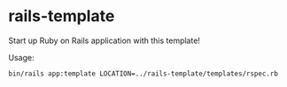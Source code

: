 # rails-template
Start up Ruby on Rails application with this template!

Usage:
```bash
bin/rails app:template LOCATION=../rails-template/templates/rspec.rb
```
